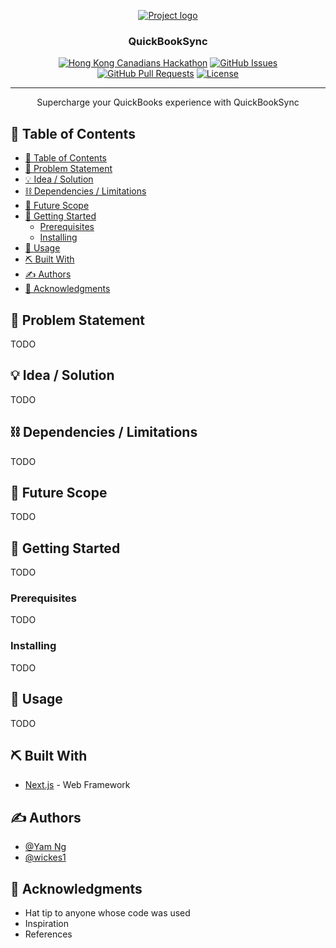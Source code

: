 <p align="center">
  <a href="" rel="noopener">
 <img src="https://i.imgur.com/AZ2iWek.png" alt="Project logo"></a>
</p>
<h3 align="center">QuickBookSync</h3>

<div align="center">

[![Hong Kong Canadians Hackathon](https://img.shields.io/badge/hackathon-hkcanhackathon-orange.svg)](https://www.linkedin.com/company/hk-can-hackathon/)
[![GitHub Issues](https://img.shields.io/github/issues/wickes1/hk-can-hackathon-2024.svg)](https://github.com/wickes1/hk-can-hackathon-2024/issues)
[![GitHub Pull Requests](https://img.shields.io/github/issues-pr/wickes1/hk-can-hackathon-2024.svg)](https://github.com/wickes1/hk-can-hackathon-2024/pulls)
[![License](https://img.shields.io/badge/license-Apache-blue.svg)](LICENSE)

</div>

---

<p align="center"> Supercharge your QuickBooks experience with QuickBookSync
    <br>
</p>

## 📝 Table of Contents

- [📝 Table of Contents](#-table-of-contents)
- [🧐 Problem Statement ](#-problem-statement-)
- [💡 Idea / Solution ](#-idea--solution-)
- [⛓️ Dependencies / Limitations ](#️-dependencies--limitations-)
- [🚀 Future Scope ](#-future-scope-)
- [🏁 Getting Started ](#-getting-started-)
  - [Prerequisites](#prerequisites)
  - [Installing](#installing)
- [🎈 Usage ](#-usage-)
- [⛏️ Built With ](#️-built-with-)
- [✍️ Authors ](#️-authors-)
- [🎉 Acknowledgments ](#-acknowledgments-)

## 🧐 Problem Statement <a name = "problem_statement"></a>

TODO

## 💡 Idea / Solution <a name = "idea"></a>

TODO

## ⛓️ Dependencies / Limitations <a name = "limitations"></a>

TODO

## 🚀 Future Scope <a name = "future_scope"></a>

TODO

## 🏁 Getting Started <a name = "getting_started"></a>

TODO

### Prerequisites

TODO

### Installing

TODO

## 🎈 Usage <a name="usage"></a>

TODO

## ⛏️ Built With <a name = "tech_stack"></a>

- [Next.js](https://github.com/vercel/next.js) - Web Framework

## ✍️ Authors <a name = "authors"></a>

- [@Yam Ng](https://github.com/YamNg)
- [@wickes1](https://github.com/wickes1)


## 🎉 Acknowledgments <a name = "acknowledgments"></a>

- Hat tip to anyone whose code was used
- Inspiration
- References
